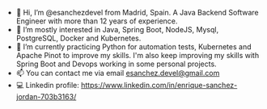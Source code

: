 - 👋 Hi, I’m @esanchezdevel from Madrid, Spain. A Java Backend Software Engineer with more than 12 years of experience.
- 👀 I’m mostly interested in Java, Spring Boot, NodeJS, Mysql, PostgreSQL, Docker and Kubernetes.
- 🌱 I’m currently practicing Python for automation tests, Kubernetes and Apache Pinot to improve my skills. I'm also keep improving my skills with Spring Boot and Devops working in some personal projects.
- 📫 You can contact me via email esanchez.devel@gmail.com
- :computer: Linkedin profile: https://www.linkedin.com/in/enrique-sanchez-jordan-703b3163/

<!---
esanchezdevel/esanchezdevel is a ✨ special ✨ repository because its `README.md` (this file) appears on your GitHub profile.
You can click the Preview link to take a look at your changes.
--->
